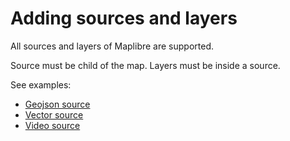 # Adding sources and layers

All sources and layers of Maplibre are supported.

Source must be child of the map. Layers must be inside a source.

See examples:
- [Geojson source](/examples/geojson)
- [Vector source](/examples/vector)
- [Video source](/examples/video)
